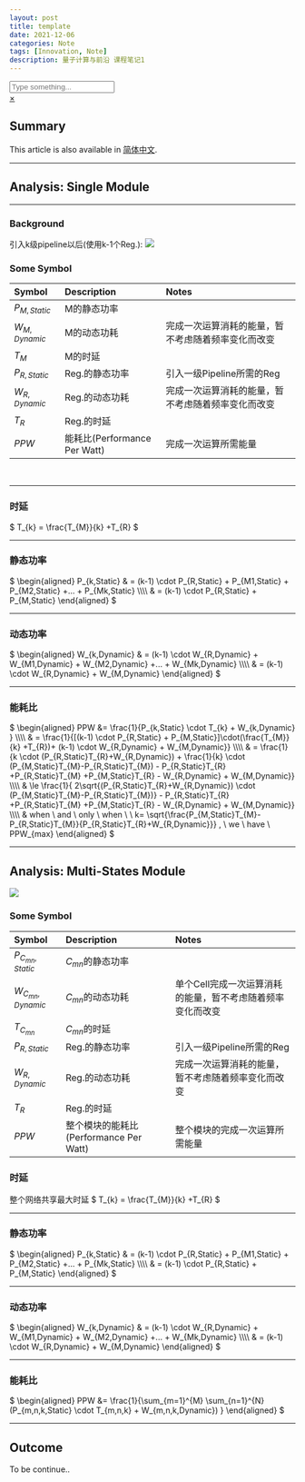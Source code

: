 ```yaml
---
layout: post
title: template
date: 2021-12-06
categories: Note
tags: [Innovation, Note]
description: 量子计算与前沿 课程笔记1
---
```

<script type="text/x-mathjax-config">MathJax.Hub.Config({'HTML-CSS': {matchFontHeight: false},SVG: {matchFontHeight: false},CommonHTML: {matchFontHeight: false},tex2jax: {inlineMath: [['$','$'],['\\(','\\)']]}});</script><script src="https://cdn.jsdelivr.net/npm/mathjax@2.7.5/unpacked/MathJax.js?config=TeX-MML-AM_CHTML" defer></script><!--!--><!--!--><!--!--><script src="/js/main.js" defer></script><div class="searchbox"><div class="searchbox-container"><div class="searchbox-header"><div class="searchbox-input-container"><input class="searchbox-input" type="text" placeholder="Type something..."></div><a class="searchbox-close" href="javascript:;">×</a></div><div class="searchbox-body"></div></div></div><script src="/js/insight.js" defer></script><script>document.addEventListener('DOMContentLoaded', function () {loadInsight({"contentUrl":"/content.json"}, {"hint":"Type something...","untitled":"About Me","posts":"Posts","pages":"Pages","categories":"Categories","tags":"Tags"});});</script>
## Summary

[IMG_DIR]:../../images/Blogs/Exploring-between-two-type-1-d-conv-&-Concatenation

<article class="message message-immersive is-primary">
  <div class="message-body">
    <i class="fas fa-globe-asia mr-2"></i>This article is also available in 
    <a href="/cn/随笔/探究pipeline对于模块能耗的影响/">简体中文</a>.
  </div>
</article>

<!-- more -->

***
## Analysis: Single Module

***
### Background
引入k级pipeline以后(使用k-1个Reg.):
![](../../images/Blogs/Exploring-the-impact-of-pipeline-on-energy-consumption/IMG_6078E476484C-1.jpeg)


### Some Symbol

| Symbol | Description | Notes |
| :---- | :---- | :---- |
| $P_{M,Static}$ | M的静态功率  |  |  
| $W_{M,Dynamic}$ | M的动态功耗 | 完成一次运算消耗的能量，暂不考虑随着频率变化而改变 |  
| $T_{M}$ | M的时延  |  |  
| $P_{R,Static}$ | Reg.的静态功率  | 引入一级Pipeline所需的Reg  |  
| $W_{R,Dynamic}$ | Reg.的动态功耗  | 完成一次运算消耗的能量，暂不考虑随着频率变化而改变  | 
| $T_{R}$ | Reg.的时延  |  |  
| $PPW$ | 能耗比(Performance Per Watt) | 完成一次运算所需能量 |

<br>

***
### 时延

$
T_{k} = \frac{T_{M}}{k} +T_{R}
$

***
### 静态功率

<div class="formula">
$
\begin{aligned}
P_{k,Static} & = (k-1) \cdot P_{R,Static} + P_{M1,Static} + P_{M2,Static} +... + P_{Mk,Static}  \\\\
 & = (k-1) \cdot P_{R,Static} + P_{M,Static}
\end{aligned}
$</div>

***
### 动态功率
<div class="formula">
$
\begin{aligned}
W_{k,Dynamic} & = (k-1) \cdot W_{R,Dynamic} + W_{M1,Dynamic} + W_{M2,Dynamic} +... + W_{Mk,Dynamic}  \\\\
 & = (k-1) \cdot W_{R,Dynamic} + W_{M,Dynamic}
\end{aligned}
$</div>


***
### 能耗比
<div class="formula">
$
\begin{aligned}
PPW &= \frac{1}{P_{k,Static} \cdot T_{k} + W_{k,Dynamic} } \\\\
 & = \frac{1}{[(k-1) \cdot P_{R,Static} + P_{M,Static}]\cdot(\frac{T_{M}}{k} +T_{R})+ (k-1) \cdot W_{R,Dynamic} + W_{M,Dynamic}} \\\\
 & = \frac{1}{k \cdot (P_{R,Static}T_{R}+W_{R,Dynamic}) + \frac{1}{k} \cdot (P_{M,Static}T_{M}-P_{R,Static}T_{M}) - P_{R,Static}T_{R} +P_{R,Static}T_{M} +P_{M,Static}T_{R} - W_{R,Dynamic} + W_{M,Dynamic}} \\\\
 & \le \frac{1}{ 2\sqrt{(P_{R,Static}T_{R}+W_{R,Dynamic}) \cdot (P_{M,Static}T_{M}-P_{R,Static}T_{M})} - P_{R,Static}T_{R} +P_{R,Static}T_{M} +P_{M,Static}T_{R} - W_{R,Dynamic} + W_{M,Dynamic}} \\\\
 & when \ and \ only \ when \ \ k= \sqrt{\frac{P_{M,Static}T_{M}-P_{R,Static}T_{M}}{P_{R,Static}T_{R}+W_{R,Dynamic}}} , \ we \ have \ PPW_{max}
\end{aligned}
$</div>

***
## Analysis: Multi-States Module
![](../../images/Projects/Muti-Pipeline-Design-of-Systolic-Array/Systolic-Array.svg)

### Some Symbol

| Symbol | Description | Notes |
| :---- | :---- | :---- |
| $P_{C_{mn},Static}$ | $C_{mn}$的静态功率  |  |  
| $W_{C_{mn},Dynamic}$ | $C_{mn}$的动态功耗 | 单个Cell完成一次运算消耗的能量，暂不考虑随着频率变化而改变 |  
| $T_{C_{mn}}$ | $C_{mn}$的时延  |  |  
| $P_{R,Static}$ | Reg.的静态功率  | 引入一级Pipeline所需的Reg  |  
| $W_{R,Dynamic}$ | Reg.的动态功耗  | 完成一次运算消耗的能量，暂不考虑随着频率变化而改变  | 
| $T_{R}$ | Reg.的时延  |  |  
| $PPW$ | 整个模块的能耗比(Performance Per Watt) | 整个模块的完成一次运算所需能量 |


### 时延

整个网络共享最大时延
$
T_{k} = \frac{T_{M}}{k} +T_{R}
$

***
### 静态功率

<div class="formula">
$
\begin{aligned}
P_{k,Static} & = (k-1) \cdot P_{R,Static} + P_{M1,Static} + P_{M2,Static} +... + P_{Mk,Static}  \\\\
 & = (k-1) \cdot P_{R,Static} + P_{M,Static}
\end{aligned}
$</div>

***
### 动态功率
<div class="formula">
$
\begin{aligned}
W_{k,Dynamic} & = (k-1) \cdot W_{R,Dynamic} + W_{M1,Dynamic} + W_{M2,Dynamic} +... + W_{Mk,Dynamic}  \\\\
 & = (k-1) \cdot W_{R,Dynamic} + W_{M,Dynamic}
\end{aligned}
$</div>


***
### 能耗比
$
\begin{aligned}
PPW &= \frac{1}{\sum_{m=1}^{M} \sum_{n=1}^{N} (P_{m,n,k,Static} \cdot T_{m,n,k} + W_{m,n,k,Dynamic}) }
\end{aligned}
$

***
## Outcome

To be continue..



